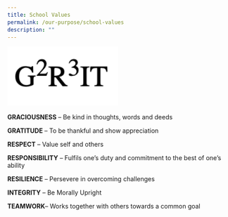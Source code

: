 ```yaml
---
title: School Values
permalink: /our-purpose/school-values
description: ""
---
```

<img src="/images/G2R3IT.png" 
     style="width:50%">


**GRACIOUSNESS** – Be kind in thoughts, words and deeds

**GRATITUDE** – To be thankful and show appreciation

**RESPECT** – Value self and others

**RESPONSIBILITY** – Fulfils one’s duty and commitment to the best of one’s ability

**RESILIENCE** – Persevere in overcoming challenges

**INTEGRITY** – Be Morally Upright

**TEAMWORK**– Works together with others towards a common goal